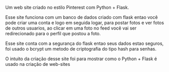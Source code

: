 Um web site criado no estilo Pinterest com Python + Flask.

Esse site funciona com um banco de dados criado com flask entao você pode criar uma conta e logo em seguida logar, para postar fotos e ver fotos de outros usuarios, ao clicar em uma foto no feed você vai ser redirecionado para o perfil que postou a foto.

Esse site conta com a segurança do flask entao seus dados estao seguros, foi usado o bcrypt um metodo de criptografia do tipo hash para senhas.

O intuito da criação desse site foi para mostrar como o Python + Flask é usado na criação de web-sites